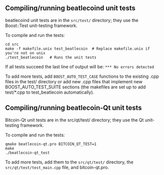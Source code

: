 Compiling/running beatlecoind unit tests
------------------------------------

beatlecoind unit tests are in the `src/test/` directory; they
use the Boost::Test unit-testing framework.

To compile and run the tests:

	cd src
	make -f makefile.unix test_beatlecoin  # Replace makefile.unix if you're not on unix
	./test_beatlecoin   # Runs the unit tests

If all tests succeed the last line of output will be:
`*** No errors detected`

To add more tests, add `BOOST_AUTO_TEST_CASE` functions to the existing
.cpp files in the test/ directory or add new .cpp files that
implement new BOOST_AUTO_TEST_SUITE sections (the makefiles are
set up to add test/*.cpp to test_beatlecoin automatically).


Compiling/running beatlecoin-Qt unit tests
---------------------------------------

Bitcoin-Qt unit tests are in the src/qt/test/ directory; they
use the Qt unit-testing framework.

To compile and run the tests:

	qmake beatlecoin-qt.pro BITCOIN_QT_TEST=1
	make
	./beatlecoin-qt_test

To add more tests, add them to the `src/qt/test/` directory,
the `src/qt/test/test_main.cpp` file, and bitcoin-qt.pro.
